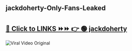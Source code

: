 
 ## jackdoherty-Only-Fans-Leaked

# <h2><a href="https://clipsfans.com/jackdoherty&ref=git">🔗 Click to LINKS ⏩⏩ 👉 🟢 jackdoherty </a></h2>

<a href="https://clipsfans.com/jackdoherty&ref=git" rel="nofollow" data-target="animated-image.originalLink"><img src="https://i.ibb.co.com/xMMVF88/686577567.gif" alt="Viral Video Original" style="max-width: 100%; display: inline-block;" data-target="animated-image.originalImage"></a>
